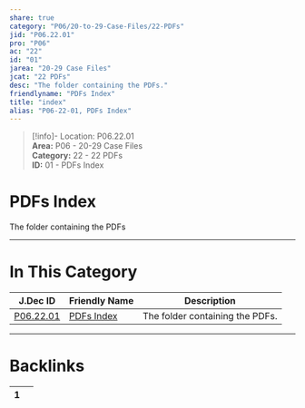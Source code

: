```yaml
---  
share: true  
category: "P06/20-to-29-Case-Files/22-PDFs"  
jid: "P06.22.01"  
pro: "P06"  
ac: "22"  
id: "01"  
jarea: "20-29 Case Files"  
jcat: "22 PDFs"  
desc: "The folder containing the PDFs."  
friendlyname: "PDFs Index"  
title: "index"  
alias: "P06-22-01, PDFs Index"  
---  
```

>[!info]- Location: P06.22.01  
>**Area:** P06 - 20-29 Case Files  
>**Category:** 22 - 22 PDFs  
>**ID:** 01 - PDFs Index  
  
# PDFs Index  
  
The folder containing the PDFs  
   
  
  
---  
# In This Category  
  
| J.Dec ID                                                                             | Friendly Name                                                                         | Description                     |  
| ------------------------------------------------------------------------------------ | ------------------------------------------------------------------------------------- | ------------------------------- |  
| [P06.22.01](index.md) | [PDFs Index](index.md) | The folder containing the PDFs. |  
  
  
---  
# Backlinks  
<div><table class="dataview table-view-table"><thead class="table-view-thead"><tr class="table-view-tr-header"><th class="table-view-th"><span></span><span class="dataview small-text">1</span></th><th class="table-view-th"><span></span></th></tr></thead><tbody class="table-view-tbody"></tbody></table></div>